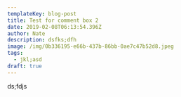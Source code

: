 ```yaml
---
templateKey: blog-post
title: Test for comment box 2
date: 2019-02-08T06:13:54.396Z
author: Nate
description: dsfks;dfh
image: /img/0b336195-e66b-437b-86bb-0ae7c47b52d8.jpeg
tags:
  - jkl;asd
draft: true
---
```

ds;fdjs
